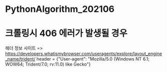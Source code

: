 # PythonAlgorithm_202106

# 크롤링시 406 에러가 발생될 경우
헤더 정보 사이트 => https://developers.whatismybrowser.com/useragents/explore/layout_engine_name/trident/
header = {"User-agent": "Mozilla/5.0 (Windows NT 6.1; WOW64; Trident/7.0; rv:11.0) like Gecko"}
